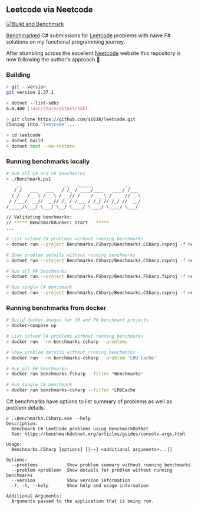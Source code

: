## Leetcode via Neetcode
[![Build and Benchmark](https://github.com/si618/leetcode/actions/workflows/workflow.yml/badge.svg)](https://github.com/si618/leetcode/actions/workflows/workflow.yml)

[Benchmarked](https://si618.github.io/leetcode/dev/bench) C# submissions for [Leetcode](https://leetcode.com) problems with naïve F# solutions on my functional programming journey.

After stumbling across the excellent [Neetcode](https://neetcode.io) website this repository is now following the author's approach 🙇‍
### Building

``` bash
> git --version
git version 2.37.1

> dotnet --list-sdks
6.0.400 [/usr/share/dotnet/sdk]

> git clone https://github.com/si618/leetcode.git
Cloning into 'leetcode'...

> cd leetcode
> dotnet build
> dotnet test --no-restore

```

### Running benchmarks locally

``` bash
# Run all C# and F# benchmarks
> ./Benchmark.ps1
    __                __   ______            __
   / /   ___   ___   / /_ / ____/____   ____/ /___
  / /   / _ \ / _ \ / __// /    / __ \ / __  // _ \
 / /___/  __//  __// /_ / /___ / /_/ // /_/ //  __/
/_____/\___/ \___/ \__/ \____/ \____/ \__,_/ \___/

// Validating benchmarks:
// ***** BenchmarkRunner: Start   *****
...

# List solved C# problems without running benchmarks
> dotnet run --project Benchmarks.CSharp/Benchmarks.CSharp.csproj -f net7.0 --problems

# Show problem details without running benchmarks
> dotnet run --project Benchmarks.CSharp/Benchmarks.CSharp.csproj -f net7.0 --problem 'LRU Cache'

# Run all F# benchmarks
> dotnet run --project Benchmarks.FSharp/Benchmarks.FSharp.fsproj -f net7.0 -c Release --filter *Benchmarks*

# Run single C# benchmark
> dotnet run --project Benchmarks.CSharp/Benchmarks.CSharp.csproj -f net7.0 -c Release --filter *LRUCache
```

### Running benchmarks from docker

``` bash
# Build docker images for C# and F# benchmark projects
> docker-compose up

# List solved C# problems without running benchmarks
> docker run --rm benchmarks-csharp --problems

# Show problem details without running benchmarks
> docker run --rm benchmarks-csharp --problem 'LRU Cache'

# Run all F# benchmarks
> docker run benchmarks-fsharp --filter *Benchmarks*

# Run single C# benchmark
> docker run benchmarks-csharp --filter *LRUCache
```

C# benchmarks have options to list summary of problems as well as problem details.

```
> .\Benchmarks.CSharp.exe --help
Description:
  Benchmark C# LeetCode problems using BenchmarkDotNet
  See: https://benchmarkdotnet.org/articles/guides/console-args.html

Usage:
  Benchmarks.CSharp [options] [[--] <additional arguments>...]]

Options:
  --problems           Show problem summary without running benchmarks
  --problem <problem>  Show details for problem without running benchmarks
  --version            Show version information
  -?, -h, --help       Show help and usage information

Additional Arguments:
  Arguments passed to the application that is being run.
```